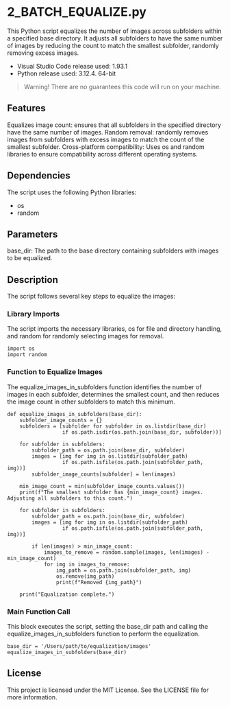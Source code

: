 # 2_BATCH_EQUALIZE.py
This Python script equalizes the number of images across subfolders within a specified base directory. It adjusts all subfolders to have the same number of images by reducing the count to match the smallest subfolder, randomly removing excess images.

- Visual Studio Code release used: 1.93.1
- Python release used: 3.12.4. 64-bit
> Warning! There are no guarantees this code will run on your machine.

## Features
Equalizes image count: ensures that all subfolders in the specified directory have the same number of images.
Random removal: randomly removes images from subfolders with excess images to match the count of the smallest subfolder.
Cross-platform compatibility: Uses os and random libraries to ensure compatibility across different operating systems.

## Dependencies
The script uses the following Python libraries:

- os
- random

## Parameters
base_dir: The path to the base directory containing subfolders with images to be equalized.

## Description
The script follows several key steps to equalize the images:

### Library Imports
The script imports the necessary libraries, os for file and directory handling, and random for randomly selecting images for removal.

```
import os
import random
```

### Function to Equalize Images
The equalize_images_in_subfolders function identifies the number of images in each subfolder, determines the smallest count, and then reduces the image count in other subfolders to match this minimum.
```
def equalize_images_in_subfolders(base_dir):
    subfolder_image_counts = {}
    subfolders = [subfolder for subfolder in os.listdir(base_dir) 
                  if os.path.isdir(os.path.join(base_dir, subfolder))]

    for subfolder in subfolders:
        subfolder_path = os.path.join(base_dir, subfolder)
        images = [img for img in os.listdir(subfolder_path) 
                  if os.path.isfile(os.path.join(subfolder_path, img))]
        subfolder_image_counts[subfolder] = len(images)

    min_image_count = min(subfolder_image_counts.values())
    print(f"The smallest subfolder has {min_image_count} images. Adjusting all subfolders to this count.")

    for subfolder in subfolders:
        subfolder_path = os.path.join(base_dir, subfolder)
        images = [img for img in os.listdir(subfolder_path) 
                  if os.path.isfile(os.path.join(subfolder_path, img))]
        
        if len(images) > min_image_count:
            images_to_remove = random.sample(images, len(images) - min_image_count)
            for img in images_to_remove:
                img_path = os.path.join(subfolder_path, img)
                os.remove(img_path)
                print(f"Removed {img_path}")

    print("Equalization complete.")
```

### Main Function Call
This block executes the script, setting the base_dir path and calling the equalize_images_in_subfolders function to perform the equalization.
```
base_dir = '/Users/path/to/equalization/images'
equalize_images_in_subfolders(base_dir)
```

## License
This project is licensed under the MIT License. See the LICENSE file for more information.

